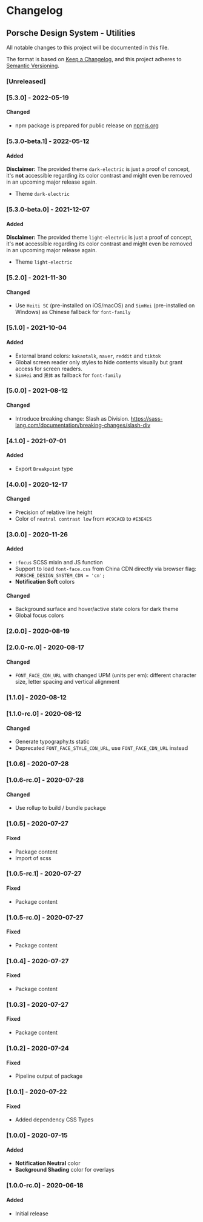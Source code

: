 # Changelog
 
## Porsche Design System - Utilities
All notable changes to this project will be documented in this file.

The format is based on [Keep a Changelog](https://keepachangelog.com/en/1.0.0/),
and this project adheres to [Semantic Versioning](https://semver.org/spec/v2.0.0.html).

### [Unreleased]

### [5.3.0] - 2022-05-19

#### Changed

- npm package is prepared for public release on [npmjs.org](https://npmjs.com)

### [5.3.0-beta.1] - 2022-05-12

#### Added
**Disclaimer:** The provided theme `dark-electric` is just a proof of concept, it's **not** accessible regarding its color contrast and might even be removed in an upcoming major release again.
- Theme `dark-electric`

### [5.3.0-beta.0] - 2021-12-07

#### Added
**Disclaimer:** The provided theme `light-electric` is just a proof of concept, it's **not** accessible regarding its color contrast and might even be removed in an upcoming major release again.
- Theme `light-electric`

### [5.2.0] - 2021-11-30

#### Changed
- Use `Heiti SC` (pre-installed on iOS/macOS) and `SimHei` (pre-installed on Windows) as Chinese fallback for `font-family`

### [5.1.0] - 2021-10-04

#### Added
- External brand colors: `kakaotalk`, `naver`, `reddit` and `tiktok`
- Global screen reader only styles to hide contents visually but grant access for screen readers.
- `SimHei` and `黑体` as fallback for `font-family`

### [5.0.0] - 2021-08-12

#### Changed
- Introduce breaking change: Slash as Division. https://sass-lang.com/documentation/breaking-changes/slash-div

### [4.1.0] - 2021-07-01

#### Added
- Export `Breakpoint` type

### [4.0.0] - 2020-12-17

#### Changed
- Precision of relative line height
- Color of `neutral contrast low` from `#C9CACB` to `#E3E4E5`

### [3.0.0] - 2020-11-26

#### Added
- `:focus` SCSS mixin and JS function
- Support to load `font-face.css` from China CDN directly via browser flag: `PORSCHE_DESIGN_SYSTEM_CDN = 'cn';`
- **Notification Soft** colors

#### Changed
- Background surface and hover/active state colors for dark theme
- Global focus colors

### [2.0.0] - 2020-08-19

### [2.0.0-rc.0] - 2020-08-17

#### Changed
- `FONT_FACE_CDN_URL` with changed UPM (units per em): different character size, letter spacing and vertical alignment

### [1.1.0] - 2020-08-12

### [1.1.0-rc.0] - 2020-08-12

#### Changed
- Generate typography.ts static
- Deprecated `FONT_FACE_STYLE_CDN_URL`, use `FONT_FACE_CDN_URL` instead

### [1.0.6] - 2020-07-28

### [1.0.6-rc.0] - 2020-07-28

#### Changed
- Use rollup to build / bundle package

### [1.0.5] - 2020-07-27

#### Fixed
- Package content
- Import of scss

### [1.0.5-rc.1] - 2020-07-27

#### Fixed
- Package content

### [1.0.5-rc.0] - 2020-07-27

#### Fixed
- Package content

### [1.0.4] - 2020-07-27

#### Fixed
- Package content

### [1.0.3] - 2020-07-27

#### Fixed
- Package content

### [1.0.2] - 2020-07-24

#### Fixed
- Pipeline output of package

### [1.0.1] - 2020-07-22

#### Fixed
- Added dependency CSS Types

### [1.0.0] - 2020-07-15

#### Added
- **Notification Neutral** color
- **Background Shading** color for overlays

### [1.0.0-rc.0] - 2020-06-18

#### Added
- Initial release